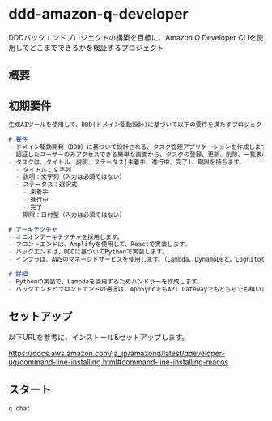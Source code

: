 # ddd-amazon-q-developer
DDDバックエンドプロジェクトの構築を目標に、Amazon Q Developer CLIを使用してどこまでできるかを検証するプロジェクト

## 概要

## 初期要件
```markdown
生成AIツールを使用して、DDD(ドメイン駆動設計)に基づいて以下の要件を満たすプロジェクトを作成してください。

# 要件
- ドメイン駆動開発（DDD）に基づいて設計される、タスク管理アプリケーションを作成します。
- 認証したユーザーのみアクセスできる簡単な画面から、タスクの登録、更新、削除、一覧表示ができるようにします。
- タスクは、タイトル、説明、ステータス(未着手、進行中、完了)、期限を持ちます。
  - タイトル：文字列
  - 説明：文字列（入力は必須ではない）
  - ステータス：選択式
    - 未着手
    - 進行中
    - 完了
  - 期限：日付型（入力は必須ではない）

# アーキテクチャ
- オニオンアーキテクチャを採用します。
- フロントエンドは、Amplifyを使用して、Reactで実装します。
- バックエンドは、DDDに基づいてPythonで実装します。
- インフラは、AWSのマネージドサービスを使用します。（Lambda、DynamoDBと、Cognitoなど）

# 詳細
- Pythonの実装で、Lambdaを使用するためハンドラーを作成します。
- バックエンドとフロントエンドの通信は、AppSyncでもAPI Gatewayでもどちらでも構いません。ファーストステップが簡単な方を選択してください。
````

## セットアップ
以下URLを参考に、インストール&セットアップします。

https://docs.aws.amazon.com/ja_jp/amazonq/latest/qdeveloper-ug/command-line-installing.html#command-line-installing-macos



## スタート
```shell
q chat
```
